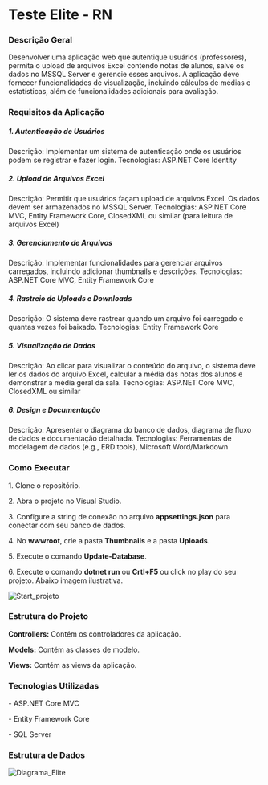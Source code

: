 # Teste Elite - RN
<h3>Descrição Geral</h3>
Desenvolver uma aplicação web que autentique usuários (professores), permita o upload de arquivos Excel contendo notas de alunos, salve os dados no MSSQL Server e gerencie esses arquivos. A aplicação deve fornecer funcionalidades de visualização, incluindo cálculos de médias e estatísticas, além de funcionalidades adicionais para avaliação.

<h3>Requisitos da Aplicação</h3>
  
<h5>1. Autenticação de Usuários</h5>
Descrição: Implementar um sistema de autenticação onde os usuários podem se registrar e fazer login.
Tecnologias: ASP.NET Core Identity
  
<h5>2. Upload de Arquivos Excel</h5>
Descrição: Permitir que usuários façam upload de arquivos Excel. Os dados devem ser armazenados no MSSQL Server.
Tecnologias: ASP.NET Core MVC, Entity Framework Core, ClosedXML ou similar (para leitura de arquivos Excel)

<h5>3. Gerenciamento de Arquivos</h5>
Descrição: Implementar funcionalidades para gerenciar arquivos carregados, incluindo adicionar thumbnails e descrições.
Tecnologias: ASP.NET Core MVC, Entity Framework Core

<h5>4. Rastreio de Uploads e Downloads</h5>
Descrição: O sistema deve rastrear quando um arquivo foi carregado e quantas vezes foi baixado.
Tecnologias: Entity Framework Core

<h5>5. Visualização de Dados</h5>
Descrição: Ao clicar para visualizar o conteúdo do arquivo, o sistema deve ler os dados do arquivo Excel, calcular a média das notas dos alunos e demonstrar a média geral da sala.
Tecnologias: ASP.NET Core MVC, ClosedXML ou similar

<h5>6. Design e Documentação</h5>
Descrição: Apresentar o diagrama do banco de dados, diagrama de fluxo de dados e documentação detalhada.
Tecnologias: Ferramentas de modelagem de dados (e.g., ERD tools), Microsoft Word/Markdown

<h3>Como Executar</h3>
<p>1. Clone o repositório.</p>
<p>2. Abra o projeto no Visual Studio.</p>
<p>3. Configure a string de conexão no arquivo <b>appsettings.json</b> para conectar com seu banco de dados.</p>
<p>4. No <b>wwwroot</b>, crie a pasta <b>Thumbnails</b> e a pasta <b>Uploads</b>.</p>
<p>5. Execute o comando <b>Update-Database</b>.</p>
<p>6. Execute o comando <b>dotnet run</b> ou <b>Crtl+F5</b> ou click no play do seu projeto. Abaixo imagem ilustrativa.</p>

![Start_projeto](https://github.com/user-attachments/assets/f2845bc3-1149-4566-95ac-cd3ca8bacac6)



<h3>Estrutura do Projeto</h3>
<p><b>Controllers:</b> Contém os controladores da aplicação.</p>
<p><b>Models:</b> Contém as classes de modelo.</p>
<p><b>Views:</b> Contém as views da aplicação.</p>

<h3>Tecnologias Utilizadas</h3>
<p>- ASP.NET Core MVC</p>
<p>- Entity Framework Core</p>
<p>- SQL Server</p>

<h3>Estrutura de Dados</h3>

![Diagrama_Elite](https://github.com/user-attachments/assets/31fa6f8b-d091-40c1-b4f6-3c7d9440cb2e)


